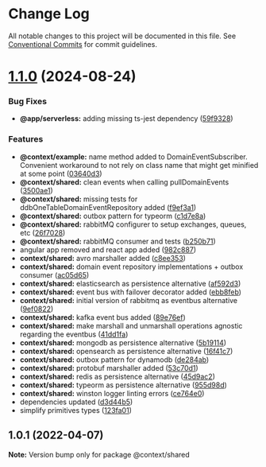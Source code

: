 # Change Log

All notable changes to this project will be documented in this file.
See [Conventional Commits](https://conventionalcommits.org) for commit guidelines.

# [1.1.0](https://github.com/cjuega/typescript-fullstack-skeleton/compare/@context/shared@1.0.1...@context/shared@1.1.0) (2024-08-24)


### Bug Fixes

* **@app/serverless:** adding missing ts-jest dependency ([59f9328](https://github.com/cjuega/typescript-fullstack-skeleton/commit/59f93287d67de7ae9f92686a173b1eef8437c5fa))


### Features

* **@context/example:** name method added to DomainEventSubscriber. Convenient workaround to not rely on class name that might get minified at some point ([03640d3](https://github.com/cjuega/typescript-fullstack-skeleton/commit/03640d390edb64590002116b5cda8bfe70cd6c82))
* **@context/shared:** clean events when calling pullDomainEvents ([3500ae1](https://github.com/cjuega/typescript-fullstack-skeleton/commit/3500ae15280f35975d63241a2559e393bf2a5934))
* **@context/shared:** missing tests for ddbOneTableDomainEventRepository added ([f9ef3a1](https://github.com/cjuega/typescript-fullstack-skeleton/commit/f9ef3a192c01d183c79b7a4dbdc492c35a372aaf))
* **@context/shared:** outbox pattern for typeorm ([c1d7e8a](https://github.com/cjuega/typescript-fullstack-skeleton/commit/c1d7e8a7faa13a03ac048b38aeb4a5f7aa6b2b9e))
* **@context/shared:** rabbitMQ configurer to setup exchanges, queues, etc ([26f7028](https://github.com/cjuega/typescript-fullstack-skeleton/commit/26f7028f2c615cf7e3da24544327bf8f1347e58f))
* **@context/shared:** rabbitMQ consumer and tests ([b250b71](https://github.com/cjuega/typescript-fullstack-skeleton/commit/b250b714c369249e00bfb8a299c280498a6349b8))
* angular app removed and react app added ([982c887](https://github.com/cjuega/typescript-fullstack-skeleton/commit/982c8872885a22916c37a1c6988425efe460d4b7))
* **context/shared:** avro marshaller added ([c8ee353](https://github.com/cjuega/typescript-fullstack-skeleton/commit/c8ee35320dd35937840b34b700afda6341caa0c1))
* **context/shared:** domain event repository implementations + outbox consumer ([ac05d65](https://github.com/cjuega/typescript-fullstack-skeleton/commit/ac05d656e6e6fbb668d6f16f3ff5347f5d6313fd))
* **context/shared:** elasticsearch as persistence alternative ([af592d3](https://github.com/cjuega/typescript-fullstack-skeleton/commit/af592d3b456c9369f0704c43f1cdb02116b5dab5))
* **context/shared:** event bus with failover decorator added ([ebb8feb](https://github.com/cjuega/typescript-fullstack-skeleton/commit/ebb8feb95da77813ef03c8cda246fa11a5796cfe))
* **context/shared:** initial version of rabbitmq as eventbus alternative ([9ef0822](https://github.com/cjuega/typescript-fullstack-skeleton/commit/9ef082292ffa8ec60b83184fe621f4297b398d6f))
* **context/shared:** kafka event bus added ([89e76ef](https://github.com/cjuega/typescript-fullstack-skeleton/commit/89e76ef75fea4e713b153b54ce43c21c5b1bcfc5))
* **context/shared:** make marshall and unmarshall operations agnostic regarding the eventbus ([41dd1fa](https://github.com/cjuega/typescript-fullstack-skeleton/commit/41dd1faa588a5d4169f1b40b2158cb717fd3e8d7))
* **context/shared:** mongodb as persistence alternative ([5b19114](https://github.com/cjuega/typescript-fullstack-skeleton/commit/5b19114a839a1b8d5e9c0a11ce6b692aabeb2fff))
* **context/shared:** opensearch as persistence alternative ([16f41c7](https://github.com/cjuega/typescript-fullstack-skeleton/commit/16f41c731823270691327a778ece2d71bf91ef1c))
* **context/shared:** outbox pattern for dynamodb ([de284ab](https://github.com/cjuega/typescript-fullstack-skeleton/commit/de284ab5558a9e7f35108ae4152f7ea0e83abdb5))
* **context/shared:** protobuf marshaller added ([53c70d1](https://github.com/cjuega/typescript-fullstack-skeleton/commit/53c70d134d84350a4306902195572141c063fba0))
* **context/shared:** redis as persistence alternative ([45d9ac2](https://github.com/cjuega/typescript-fullstack-skeleton/commit/45d9ac292dc02825016720dd91d3ffb4a5d2b9b6))
* **context/shared:** typeorm as persistence alternative ([955d98d](https://github.com/cjuega/typescript-fullstack-skeleton/commit/955d98d87d241e250d32e055a4e85dffcbe0217f))
* **context/shared:** winston logger linting errors ([ce764e0](https://github.com/cjuega/typescript-fullstack-skeleton/commit/ce764e0012d872edad77ca683032d83103098028))
* dependencies updated ([d3d44b5](https://github.com/cjuega/typescript-fullstack-skeleton/commit/d3d44b5b2887c45b279d086f686a3edfc23b93c3))
* simplify primitives types ([123fa01](https://github.com/cjuega/typescript-fullstack-skeleton/commit/123fa01eb86f0bff37dbe9509eac1abb1c8f98a9))





## 1.0.1 (2022-04-07)

**Note:** Version bump only for package @context/shared

